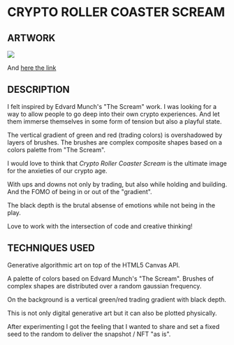 # CRYPTO ROLLER COASTER SCREAM

## ARTWORK

![](crypto-roller-coaster-scream)

And [here the link](https://github.com/ivanmolto/generative-artwork/blob/main/crypto-roller-coaster-scream.png)



## DESCRIPTION

I felt inspired by Edvard Munch's "The Scream" work.
I was looking for a way to allow people to go deep into their own crypto experiences. And let them immerse themselves in some form of tension but also a playful state.

The vertical gradient of green and red (trading colors) is overshadowed by layers of brushes. The brushes are complex composite shapes based on a colors palette from "The Scream".

I would love to think that _Crypto Roller Coaster Scream_ is the ultimate image for the anxieties of our crypto age. 

With ups and downs not only by trading, but also while holding and building.
And the FOMO of being in or out of the "gradient".

The black depth is the brutal absense of emotions while not being in the play.

Love to work with the intersection of code and creative thinking!


## TECHNIQUES USED

Generative algorithmic art on top of the HTML5 Canvas API.

A palette of colors based on Edvard Munch's "The Scream".
Brushes of complex shapes are distributed over a random gaussian frequency.

On the background is a vertical green/red trading gradient with black depth.

This is not only digital generative art but it can also be plotted physically.

After experimenting I got the feeling that I wanted to share and set a fixed seed to the random to deliver the snapshot / NFT "as is".
